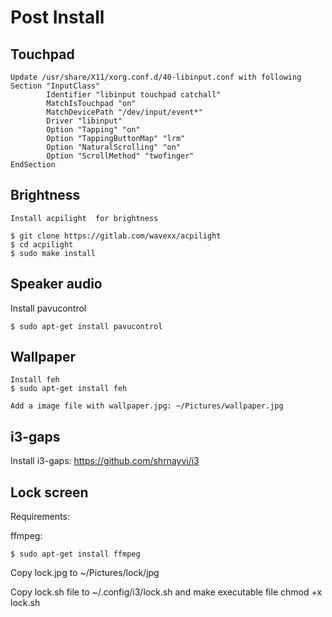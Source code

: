 # Post Install

## Touchpad
```
Update /usr/share/X11/xorg.conf.d/40-libinput.conf with following
Section "InputClass"
        Identifier "libinput touchpad catchall"
        MatchIsTouchpad "on"
        MatchDevicePath "/dev/input/event*"
        Driver "libinput"
        Option "Tapping" "on"
        Option "TappingButtonMap" "lrm"
        Option "NaturalScrolling" "on"
        Option "ScrollMethod" "twofinger"
EndSection

```

## Brightness
```
Install acpilight  for brightness

$ git clone https://gitlab.com/wavexx/acpilight
$ cd acpilight
$ sudo make install

```

## Speaker audio
Install pavucontrol

```
$ sudo apt-get install pavucontrol
```

## Wallpaper
```
Install feh
$ sudo apt-get install feh

Add a image file with wallpaper.jpg: ~/Pictures/wallpaper.jpg
```

## i3-gaps

Install i3-gaps: https://github.com/shrnayvi/i3

## Lock screen
Requirements: 

ffmpeg:
```
$ sudo apt-get install ffmpeg
```

Copy lock.jpg to ~/Pictures/lock/jpg

Copy lock.sh file to ~/.config/i3/lock.sh and make executable file
chmod +x lock.sh

